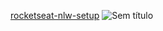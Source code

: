 [rocketseat-nlw-setup](https://sheilaacunha.github.io/rocketseat-nlw-setup/)
![Sem título](https://user-images.githubusercontent.com/103156674/214063702-0dc2b96d-bb2b-40e8-92f8-f29a7f76c554.png)
